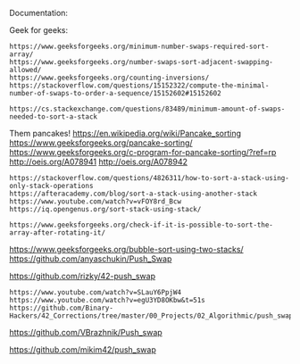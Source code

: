 Documentation:

Geek for geeks:

    https://www.geeksforgeeks.org/minimum-number-swaps-required-sort-array/
    https://www.geeksforgeeks.org/number-swaps-sort-adjacent-swapping-allowed/
    https://www.geeksforgeeks.org/counting-inversions/
    https://stackoverflow.com/questions/15152322/compute-the-minimal-number-of-swaps-to-order-a-sequence/15152602#15152602

    https://cs.stackexchange.com/questions/83489/minimum-amount-of-swaps-needed-to-sort-a-stack


Them pancakes!
    https://en.wikipedia.org/wiki/Pancake_sorting
    https://www.geeksforgeeks.org/pancake-sorting/
    https://www.geeksforgeeks.org/c-program-for-pancake-sorting/?ref=rp
    http://oeis.org/A078941
    http://oeis.org/A078942


    https://stackoverflow.com/questions/4826311/how-to-sort-a-stack-using-only-stack-operations
    https://afteracademy.com/blog/sort-a-stack-using-another-stack
    https://www.youtube.com/watch?v=vFOY8rd_Bcw
    https://iq.opengenus.org/sort-stack-using-stack/

    https://www.geeksforgeeks.org/check-if-it-is-possible-to-sort-the-array-after-rotating-it/



https://www.geeksforgeeks.org/bubble-sort-using-two-stacks/
https://github.com/anyaschukin/Push_Swap

https://github.com/rizky/42-push_swap

    https://www.youtube.com/watch?v=SLauY6PpjW4
    https://www.youtube.com/watch?v=egU3YD8OKbw&t=51s
    https://github.com/Binary-Hackers/42_Corrections/tree/master/00_Projects/02_Algorithmic/push_swap/00_new_correction_here

https://github.com/VBrazhnik/Push_swap

https://github.com/mikim42/push_swap